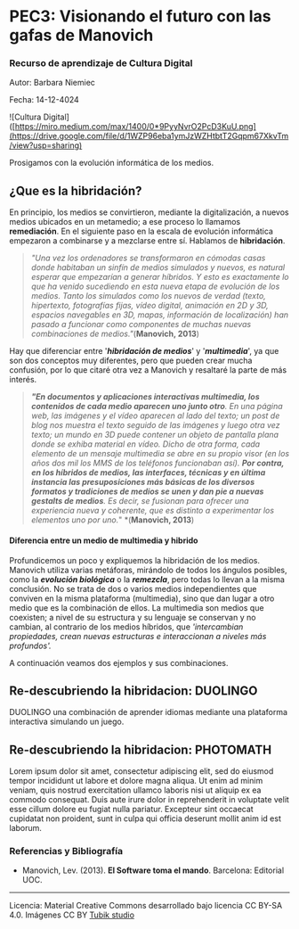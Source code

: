 # PEC3: Visionando el futuro con las gafas de Manovich 

### Recurso de aprendizaje de Cultura Digital 

Autor: Barbara Niemiec

Fecha: 14-12-4024

![Cultura Digital]([https://miro.medium.com/max/1400/0*9PyyNvrO2PcD3KuU.png](https://drive.google.com/file/d/1WZP96eba1ymJzWZHtbtT2Gqpm67XkvTm/view?usp=sharing) 



Prosigamos con la evolución informática de los medios. 

## ¿Que es la hibridación?

En principio, los medios se convirtieron, mediante la digitalización, a nuevos medios ubicados en un metamedio; a ese proceso lo llamamos **remediación**. En el siguiente paso en la escala de evolución informática empezaron a combinarse y a mezclarse entre sí. Hablamos de **hibridación**.

> *"Una vez los ordenadores se transformaron en cómodas casas donde habitaban un sinfín de medios simulados y nuevos, es natural esperar que empezarían a generar híbridos. Y esto es exactamente lo que ha venido sucediendo en esta nueva etapa de evolución de los medios. Tanto los simulados como los nuevos de verdad (texto, hipertexto, fotografías fijas, vídeo digital, animación en 2D y 3D, espacios navegables en 3D, mapas, información de localización) han pasado a funcionar como componentes de muchas nuevas combinaciones de medios."*(**Manovich, 2013**)

Hay que diferenciar entre '***hibridación de medios***' y '***multimedia***', ya que son dos conceptos muy diferentes, pero que pueden crear mucha confusión, por lo que citaré otra vez a Manovich y resaltaré la parte de más interés.

> ***"En documentos y aplicaciones interactivas multimedia, los contenidos de cada medio aparecen uno junto otro**. En una página web, las imágenes y el vídeo aparecen al lado del texto; un post de blog nos muestra el texto seguido de las imágenes y luego otra vez texto; un mundo en 3D puede contener un objeto de pantalla plana donde se exhiba material en vídeo. Dicho de otra forma, cada elemento de un mensaje multimedia se abre en su propio visor (en los años dos mil los MMS de los teléfonos funcionaban así). **Por contra, en los híbridos de medios, las interfaces, técnicas y en última instancia las presuposiciones más básicas de los diversos formatos y tradiciones de medios se unen y dan pie a nuevas gestalts de medios**. Es decir, se fusionan para ofrecer una experiencia nueva y coherente, que es distinto a experimentar los elementos uno por uno.*" *(**Manovich, 2013**)

####  Diferencia entre un medio de multimedia y hibrido

Profundicemos un poco y expliquemos la hibridación de los medios. Manovich utiliza varias metáforas, mirándolo de todos los ángulos posibles, como la ***evolución biológica*** o la ***remezcla***, pero todas lo llevan a la misma conclusión. No se trata de dos o varios medios independientes que conviven en la misma plataforma (multimedia), sino que dan lugar a otro medio que es la combinación de ellos. La multimedia son medios que coexisten; a nivel de su estructura y su lenguaje se conservan y no cambian, al contrario de los medios híbridos, que *'intercambian propiedades, crean nuevas estructuras e interaccionan a niveles más profundos'.*

A continuación veamos dos ejemplos y sus combinaciones.






## Re-descubriendo la hibridacion: DUOLINGO

DUOLINGO una combinación de aprender idiomas mediante una plataforma interactiva simulando un juego.



## Re-descubriendo la hibridacion: PHOTOMATH

Lorem ipsum dolor sit amet, consectetur adipiscing elit, sed do eiusmod tempor incididunt ut labore et dolore magna aliqua. Ut enim ad minim veniam, quis nostrud exercitation ullamco laboris nisi ut aliquip ex ea commodo consequat. Duis aute irure dolor in reprehenderit in voluptate velit esse cillum dolore eu fugiat nulla pariatur. Excepteur sint occaecat cupidatat non proident, sunt in culpa qui officia deserunt mollit anim id est laborum.


### Referencias y Bibliografía

* Manovich, Lev. (2013). **El Software toma el mando**. Barcelona: Editorial UOC. 


----

Licencia: Material Creative Commons desarrollado bajo licencia CC BY-SA 4.0. Imágenes CC BY [Tubik studio](https://blog.tubikstudio.com/how-to-create-original-flat-illustrations-designers-tips/) 
